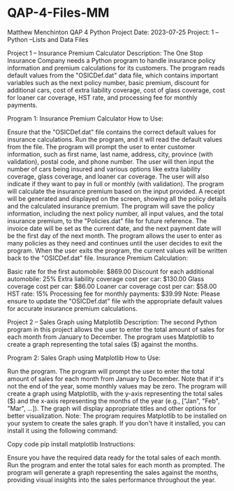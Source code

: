 # QAP-4-Files-MM
Matthew Menchinton QAP 4 Python Project
Date: 2023-07-25
Project: 1 –Python –Lists and Data Files


Project 1 – Insurance Premium Calculator
Description:
The One Stop Insurance Company needs a Python program to handle insurance policy information and premium calculations for its customers. The program reads default values from the "OSICDef.dat" data file, which contains important variables such as the next policy number, basic premium, discount for additional cars, cost of extra liability coverage, cost of glass coverage, cost for loaner car coverage, HST rate, and processing fee for monthly payments.

Program 1: Insurance Premium Calculator
How to Use:

Ensure that the "OSICDef.dat" file contains the correct default values for insurance calculations.
Run the program, and it will read the default values from the file.
The program will prompt the user to enter customer information, such as first name, last name, address, city, province (with validation), postal code, and phone number.
The user will then input the number of cars being insured and various options like extra liability coverage, glass coverage, and loaner car coverage.
The user will also indicate if they want to pay in full or monthly (with validation).
The program will calculate the insurance premium based on the input provided.
A receipt will be generated and displayed on the screen, showing all the policy details and the calculated insurance premium.
The program will save the policy information, including the next policy number, all input values, and the total insurance premium, to the "Policies.dat" file for future reference.
The invoice date will be set as the current date, and the next payment date will be the first day of the next month.
The program allows the user to enter as many policies as they need and continues until the user decides to exit the program.
When the user exits the program, the current values will be written back to the "OSICDef.dat" file.
Insurance Premium Calculation:

Basic rate for the first automobile: $869.00
Discount for each additional automobile: 25%
Extra liability coverage cost per car: $130.00
Glass coverage cost per car: $86.00
Loaner car coverage cost per car: $58.00
HST rate: 15%
Processing fee for monthly payments: $39.99
Note:
Please ensure to update the "OSICDef.dat" file with the appropriate default values for accurate insurance premium calculations.

Project 2 – Sales Graph using Matplotlib
Description:
The second Python program in this project allows the user to enter the total amount of sales for each month from January to December. The program uses Matplotlib to create a graph representing the total sales ($) against the months.

Program 2: Sales Graph using Matplotlib
How to Use:

Run the program.
The program will prompt the user to enter the total amount of sales for each month from January to December. Note that if it's not the end of the year, some monthly values may be zero.
The program will create a graph using Matplotlib, with the y-axis representing the total sales ($) and the x-axis representing the months of the year (e.g., ["Jan", "Feb", "Mar", ...]).
The graph will display appropriate titles and other options for better visualization.
Note:
The program requires Matplotlib to be installed on your system to create the sales graph. If you don't have it installed, you can install it using the following command:

Copy code
pip install matplotlib
Instructions:

Ensure you have the required data ready for the total sales of each month.
Run the program and enter the total sales for each month as prompted.
The program will generate a graph representing the sales against the months, providing visual insights into the sales performance throughout the year.
